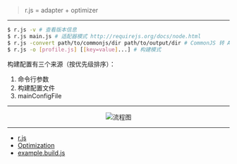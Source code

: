 > r.js = adapter + optimizer

---

```sh
$ r.js -v # 查看版本信息
$ r.js main.js # 适配器模式 http://requirejs.org/docs/node.html
$ r.js -convert path/to/commonjs/dir path/to/output/dir # CommonJS 转 AMD
$ r.js -o [profile.js] [[key=value]...] # 构建模式
```

构建配置有三个来源（按优先级排序）：

1. 命令行参数
2. 构建配置文件
3. mainConfigFile
---

<p align="center"><img src="http://ocv7sq6bh.bkt.clouddn.com/r.js-workflow.svg?bust=161106.1" alt="流程图"></p>

---

- [r.js](https://github.com/requirejs/r.js)
- [Optimization](http://requirejs.org/docs/optimization.html)
- [example.build.js](https://github.com/requirejs/r.js/blob/master/build/example.build.js)
